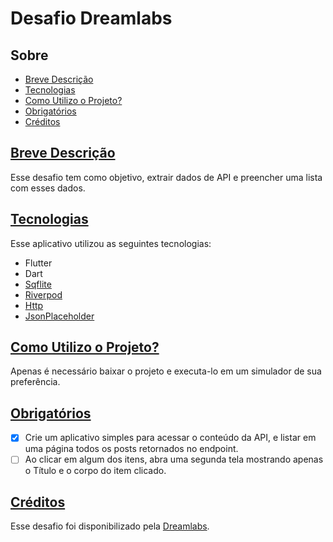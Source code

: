 # Desafio Dreamlabs

## Sobre

- [Breve Descrição](#breve-descrição)
- [Tecnologias](#tecnologias)
- [Como Utilizo o Projeto?](#como-utilizo-o-projeto)
- [Obrigatórios](#obrigatórios)
- [Créditos](#créditos)

## [Breve Descrição](#sobre)

Esse desafio tem como objetivo, extrair dados de API e preencher uma lista com esses dados.

## [Tecnologias](#sobre)

Esse aplicativo utilizou as seguintes tecnologias:

- Flutter
- Dart
- [Sqflite](https://pub.dev/packages/sqflite)
- [Riverpod](https://pub.dev/packages/riverpod)
- [Http](https://pub.dev/packages/http)
- [JsonPlaceholder](https://jsonplaceholder.typicode.com/guide/)

## [Como Utilizo o Projeto?](#sobre)

Apenas é necessário baixar o projeto e executa-lo em um simulador de sua preferência.

## [Obrigatórios](#sobre)

- [x] Crie um aplicativo simples para acessar o conteúdo da API, e listar em uma
  página todos os posts retornados no endpoint.
- [ ] Ao clicar em algum dos itens, abra uma segunda tela mostrando
  apenas o Título e o corpo do item clicado.

## [Créditos](#sobre)

Esse desafio foi disponibilizado pela [Dreamlabs](https://dreamlabs.com.br/).

